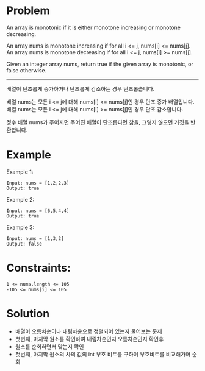 # Problem

An array is monotonic if it is either monotone increasing or monotone decreasing.

An array nums is monotone increasing if for all i <= j, nums[i] <= nums[j]. An array nums is monotone decreasing if for all i <= j, nums[i] >= nums[j].

Given an integer array nums, return true if the given array is monotonic, or false otherwise.

--- 
 
배열이 단조롭게 증가하거나 단조롭게 감소하는 경우 단조롭습니다.

배열 nums는 모든 i <= j에 대해 nums[i] <= nums[j]인 경우 단조 증가 배열입니다. 배열 nums는 모든 i <= j에 대해 nums[i] >= nums[j]인 경우 단조 감소합니다.

정수 배열 nums가 주어지면 주어진 배열이 단조롭다면 참을, 그렇지 않으면 거짓을 반환합니다.

# Example
Example 1:

	Input: nums = [1,2,2,3]
	Output: true
Example 2:

	Input: nums = [6,5,4,4]
	Output: true
Example 3:

	Input: nums = [1,3,2]
	Output: false
 

# Constraints:

	1 <= nums.length <= 105
	-105 <= nums[i] <= 105

# Solution
- 배열이 오름차순이나 내림차순으로 정렬되어 있는지 물어보는 문제
- 첫번째, 마지막 원소를 확인하여 내림차순인지 오름차순인지 확인후
- 원소를 순회하면서 맞는지 확인
- 첫번째, 마지막 원소의 차의 값의 int 부호 비트를 구하여 부호비트를 비교해가며 순회
